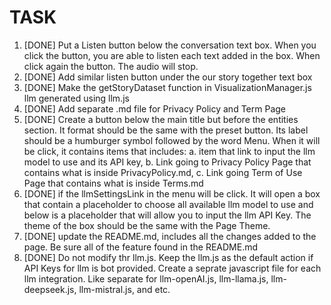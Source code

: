 # TASK
1. [DONE] Put a Listen button below the conversation text box. When you click the button, you are able to listen each text added in the box. When click again the button. The audio will stop.
2. [DONE] Add similar listen button under the our story together text box
3. [DONE] Make the getStoryDataset function in VisualizationManager.js llm generated using llm.js
4. [DONE] Add separate .md file for Privacy Policy and Term Page
5. [DONE] Create a button below the main title but before the entities section. It format should be the same with the preset button. Its label should be a humburger symbol followed by the word Menu. When it will be click, it contains items that includes: a. item that link to input the llm model to use and its API key, b. Link going to Privacy Policy Page that contains what is inside PrivacyPolicy.md, c. Link going Term of Use Page that contains what is inside Terms.md
6. [DONE] if the llmSettingsLink in the menu will be click. It will open a box that contain a placeholder to choose all available llm model to use and below is a placeholder that will allow you to input the llm API Key. The theme of the box should be the same with the Page Theme.
7. [DONE] update the README.md, includes all the changes added to the page. Be sure all of the feature found in the README.md
8. [DONE] Do not modify thr llm.js. Keep the llm.js as the default action if API Keys for llm is bot provided. Create a seprate javascript file for each llm integration. Like separate for llm-openAI.js, llm-llama.js, llm-deepseek.js, llm-mistral.js, and etc.
